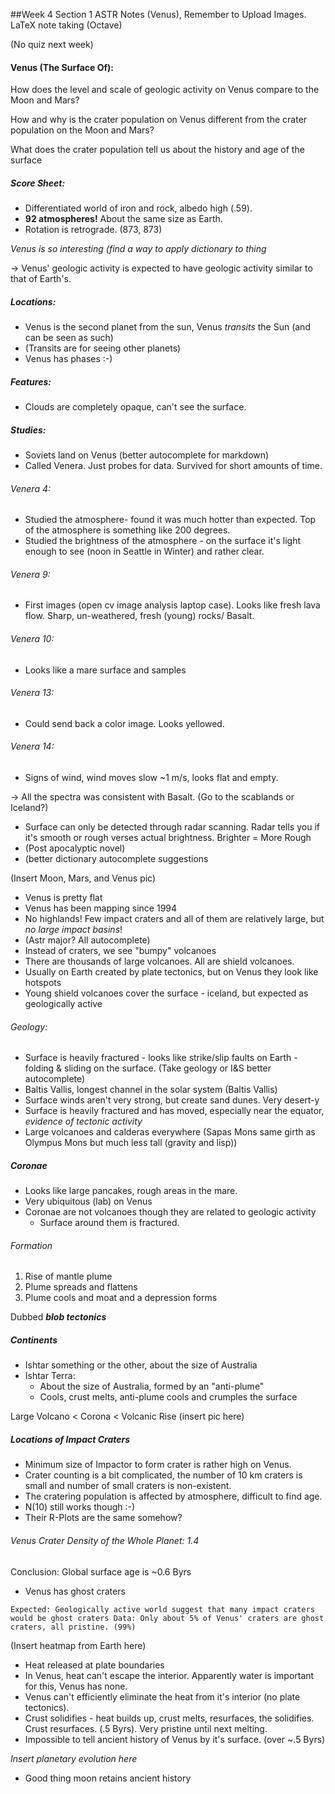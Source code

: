 ##Week 4 Section 1 ASTR Notes (Venus), Remember to Upload Images. LaTeX note taking (Octave)

(No quiz next week)

#### Venus (The Surface Of):

How does the level and scale of geologic activity on Venus compare to the Moon and Mars?

How and why is the crater population on Venus different from the crater population on the Moon and Mars?

What does the crater population tell us about the history and age of the surface

##### Score Sheet:

- Differentiated world of iron and rock, albedo high (.59).
- **92 atmospheres!** About the same size as Earth.
- Rotation is retrograde. (873, 873)

_Venus is so interesting (find a way to apply dictionary to thing_

-> Venus' geologic activity is expected to have geologic activity similar to that of Earth's.

##### Locations:

- Venus is the second planet from the sun, Venus _transits_ the Sun (and can be seen as such)
- (Transits are for seeing other planets)
- Venus has phases :-)

##### Features:

- Clouds are completely opaque, can't see the surface.

##### Studies:

- Soviets land on Venus (better autocomplete for markdown)
- Called Venera. Just probes for data. Survived for short amounts of time.

###### Venera 4:

- Studied the atmosphere- found it was much hotter than expected. Top of the atmosphere is something like 200 degrees.
- Studied the brightness of the atmosphere - on the surface it's light enough to see (noon in Seattle in Winter) and rather clear.

###### Venera 9:

- First images (open cv image analysis laptop case). Looks like fresh lava flow. Sharp, un-weathered, fresh (young) rocks/ Basalt. 

###### Venera 10:

- Looks like a mare surface and samples

###### Venera 13:

- Could send back a color image. Looks yellowed.

###### Venera 14:

- Signs of wind, wind moves slow ~1 m/s, looks flat and empty.

-> All the spectra was consistent with Basalt. (Go to the scablands or Iceland?)

- Surface can only be detected through radar scanning. Radar tells you if it's smooth or rough verses actual brightness. Brighter = More Rough
- (Post apocalyptic novel)
- (better dictionary autocomplete suggestions

(Insert Moon, Mars, and Venus pic)

- Venus is pretty flat
- Venus has been mapping since 1994
- No highlands! Few impact craters and all of them are relatively large, but _no large impact basins_!
- (Astr major? All autocomplete)
- Instead of craters, we see "bumpy" volcanoes
- There are thousands of large volcanoes. All are shield volcanoes.
- Usually on Earth created by plate tectonics, but on Venus they look like hotspots
- Young shield volcanoes cover the surface - iceland, but expected as geologically active

###### Geology:

- Surface is heavily fractured - looks like strike/slip faults on Earth - folding & sliding on the surface. (Take geology or I&S better autocomplete)
- Baltis Vallis, longest channel in the solar system (Baltis Vallis)
- Surface winds aren't very strong, but create sand dunes. Very desert-y
- Surface is heavily fractured and has moved, especially near the equator, _evidence of tectonic activity_
- Large volcanoes and calderas everywhere (Sapas Mons same girth as Olympus Mons but much less tall (gravity and lisp))

##### Coronae

- Looks like large pancakes, rough areas in the mare. 
- Very ubiquitous (lab) on Venus
- Coronae are not volcanoes though they are related to geologic activity
    + Surface around them is fractured.

###### Formation

1. Rise of mantle plume
2. Plume spreads and flattens
3. Plume cools and moat and a depression forms

Dubbed _**blob tectonics**_

##### Continents

- Ishtar something or the other, about the size of Australia
- Ishtar Terra:
    + About the size of Australia, formed by an "anti-plume"
    + Cools, crust melts, anti-plume cools and crumples the surface

Large Volcano < Corona < Volcanic Rise (insert pic here)

##### Locations of Impact Craters

- Minimum size of Impactor to form crater is rather high on Venus.
- Crater counting is a bit complicated, the number of 10 km craters is small and number of small craters is non-existent.
- The cratering population is affected by atmosphere, difficult to find age.
- N(10) still works though :-)
- Their R-Plots are the same somehow?

###### Venus Crater Density of the Whole Planet: 1.4

Conclusion: Global surface age is ~0.6 Byrs

+ Venus has ghost craters

`
Expected: Geologically active world suggest that many impact craters would be ghost craters
Data: Only about 5% of Venus' craters are ghost craters, all pristine. (99%)
`

(Insert heatmap from Earth here)

- Heat released at plate boundaries
- In Venus, heat can't escape the interior. Apparently water is important for this, Venus has none.
- Venus can't efficiently eliminate the heat from it's interior (no plate tectonics).
- Crust solidifies - heat builds up, crust melts, resurfaces, the solidifies. Crust resurfaces. (.5 Byrs). Very pristine until next melting.
- Impossible to tell ancient history of Venus by it's surface. (over ~.5 Byrs)

*Insert planetary evolution here*

- Good thing moon retains ancient history
